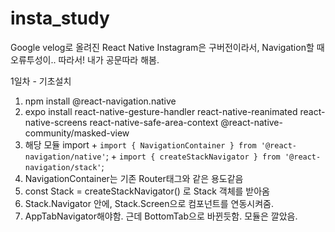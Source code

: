 # insta_study
Google velog로 올려진 React Native Instagram은 구버전이라서, Navigation할 때 오류투성이.. 따라서! 내가 공문따라 해봄.  

1일차 - 기초설치  
  1. npm install @react-navigation.native  
  2. expo install react-native-gesture-handler react-native-reanimated  react-native-screens react-native-safe-area-context @react-native-community/masked-view  
  3. 해당 모듈 import
    + ```import { NavigationContainer } from '@react-navigation/native'```;
    + ```import { createStackNavigator } from '@react-navigation/stack'```;
  4. NavigationContainer는 기존 Router태그와 같은 용도같음
  5. const Stack = createStackNavigator() 로 Stack 객체를 받아옴
  6. Stack.Navigator 안에, Stack.Screen으로 컴포넌트를 연동시켜줌.
  7. AppTabNavigator해야함. 근데 BottomTab으로 바뀐듯함. 모듈은 깔았음.